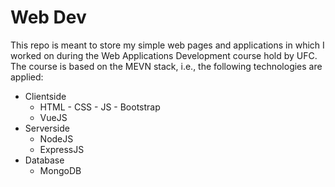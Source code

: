 # Web Dev

This repo is meant to store my simple web pages and applications in which I worked on during the Web Applications Development course hold by UFC. The course is based on the MEVN stack, i.e., the following technologies are applied:

* Clientside
  * HTML - CSS - JS - Bootstrap
  * VueJS
* Serverside
  * NodeJS
  * ExpressJS 
* Database
  * MongoDB

